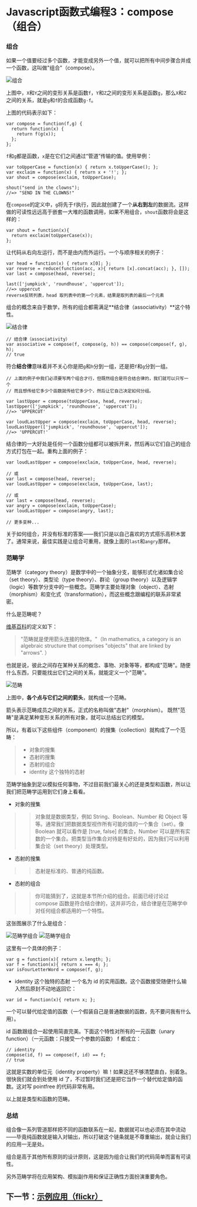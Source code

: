 # Javascript函数式编程3：compose（组合）

### 组合
如果一个值要经过多个函数，才能变成另外一个值，就可以把所有中间步骤合并成一个函数，这叫做"组合"（compose）。

![组合](compose1.png)

上图中，`X`和`Y`之间的变形关系是函数`f`，`Y`和`Z`之间的变形关系是函数`g`，那么`X`和`Z`之间的关系，就是`g`和`f`的合成函数`g·f`。

上图的代码表示如下：

```
var compose = function(f,g) {
  return function(x) {
    return f(g(x));
  };
};
```
`f`和`g`都是函数，`x`是在它们之间通过“管道”传输的值。使用举例：

```
var toUpperCase = function(x) { return x.toUpperCase(); };
var exclaim = function(x) { return x + '!'; };
var shout = compose(exclaim, toUpperCase);

shout("send in the clowns");
//=> "SEND IN THE CLOWNS!"
```

在`compose`的定义中，`g`将先于`f`执行，因此就创建了一个**从右到左**的数据流。这样做的可读性远远高于嵌套一大堆的函数调用，如果不用组合，`shout`函数将会是这样的：

```
var shout = function(x){
  return exclaim(toUpperCase(x));
};
```
让代码从右向左运行，而不是由内而外运行。一个与顺序相关的例子：

```
var head = function(x) { return x[0]; };
var reverse = reduce(function(acc, x){ return [x].concat(acc); }, []);
var last = compose(head, reverse);

last(['jumpkick', 'roundhouse', 'uppercut']);
//=> uppercut
reverse反转列表，head 取列表中的第一个元素，结果是取列表的最后一个元素
```
组合的概念来自于数学，所有的组合都需满足**结合律（associativity）**这个特性。

![结合律](compose2.png)

```
// 结合律（associativity）
var associative = compose(f, compose(g, h)) == compose(compose(f, g), h);
// true
```

符合**结合律**意味着并不关心你是把`g`和`h`分到一组，还是把`f`和`g`分到一组。

```
// 上面的例子中我们必须要写两个组合才行，但既然组合是符合结合律的，我们就可以只写一个
// 而且想传给它多少个函数就传给它多少个，然后让它自己决定如何分组。

var lastUpper = compose(toUpperCase, head, reverse);
lastUpper(['jumpkick', 'roundhouse', 'uppercut']);
//=> 'UPPERCUT'

var loudLastUpper = compose(exclaim, toUpperCase, head, reverse);
loudLastUpper(['jumpkick', 'roundhouse', 'uppercut']);
//=> 'UPPERCUT!'

```
结合律的一大好处是任何一个函数分组都可以被拆开来，然后再以它们自己的组合方式打包在一起。重构上面的例子：

```
var loudLastUpper = compose(exclaim, toUpperCase, head, reverse);

// 或
var last = compose(head, reverse);
var loudLastUpper = compose(exclaim, toUpperCase, last);

// 或
var last = compose(head, reverse);
var angry = compose(exclaim, toUpperCase);
var loudLastUpper = compose(angry, last);

// 更多变种...
```

关于如何组合，并没有标准的答案——我们只是以自己喜欢的方式搭乐高积木罢了。通常来说，最佳实践是让组合可重用，就像上面的`last`和`angry`那样。

### 范畴学
范畴学（category theory）是数学中的一个抽象分支，能够形式化诸如集合论（set theory）、类型论（type theory）、群论（group theory）以及逻辑学（logic）等数学分支中的一些概念。范畴学主要处理对象（object）、态射（morphism）和变化式（transformation），而这些概念跟编程的联系非常紧密。

什么是范畴呢？

 [维基百科](https://en.wikipedia.org/wiki/Category_(mathematics))的定义如下：

 > "范畴就是使用箭头连接的物体。"（In mathematics, a category is an algebraic structure that comprises "objects" that are linked by "arrows". ）

也就是说，彼此之间存在某种关系的概念、事物、对象等等，都构成"范畴"。随便什么东西，只要能找出它们之间的关系，就能定义一个"范畴"。

![范畴](./compose3.jpg)

上图中，**各个点与它们之间的箭头**，就构成一个范畴。

箭头表示范畴成员之间的关系，正式的名称叫做"态射"（morphism）。
既然"范畴"是满足某种变形关系的所有对象，就可以总结出它的模型。

所以，有着以下这些组件（component）的搜集（collection）就构成了一个范畴：
> - 对象的搜集
> - 态射的搜集
> - 态射的组合
> - identity 这个独特的态射

范畴学抽象到足以模拟任何事物，不过目前我们最关心的还是类型和函数，所以让我们把范畴学运用到它们身上看看。

- 对象的搜集

>> 对象就是数据类型，例如 String、Boolean、Number 和 Object 等等。通常我们把数据类型视作所有可能的值的一个集合（set）。像 Boolean 就可以看作是 [true, false] 的集合，Number 可以是所有实数的一个集合。把类型当作集合对待是有好处的，因为我们可以利用集合论（set theory）处理类型。

- 态射的搜集

>> 态射是标准的、普通的纯函数。

- 态射的组合

>> 你可能猜到了，这就是本节所介绍的组合。前面已经讨论过 compose 函数是符合结合律的，这并非巧合，结合律是在范畴学中对任何组合都适用的一个特性。

这张图展示了什么是组合：

![范畴学组合](./compose4.png)
![范畴学组合](./compose5.png)

这里有一个具体的例子：

```
var g = function(x){ return x.length; };
var f = function(x){ return x === 4; };
var isFourLetterWord = compose(f, g);
```

- identity 这个独特的态射
一个名为 id 的实用函数。这个函数接受随便什么输入然后原封不动地返回它：

```var id = function(x){ return x; };```

一个可以替代给定值的函数（一个假装自己是普通数据的函数，先不要问我有什么用）。

id 函数跟组合一起使用简直完美。下面这个特性对所有的一元函数（unary function）（一元函数：只接受一个参数的函数） f 都成立：

```
// identity
compose(id, f) == compose(f, id) == f;
// true
```
这就是实数的单位元（identity property）嘛！如果这还不够清楚直白，别着急。很快我们就会到处使用 id 了，不过暂时我们还是把它当作一个替代给定值的函数。这对写 pointfree 的代码非常有用。

以上就是类型和函数的范畴。

### 总结
组合像一系列管道那样把不同的函数联系在一起，数据就可以也必须在其中流动——毕竟纯函数就是输入对输出，所以打破这个链条就是不尊重输出，就会让我们的应用一无是处。

组合是高于其他所有原则的设计原则，这是因为组合让我们的代码简单而富有可读性。

另外范畴学将在应用架构、模拟副作用和保证正确性方面扮演重要角色。


## 下一节：[示例应用（flickr）](./flckr.md)